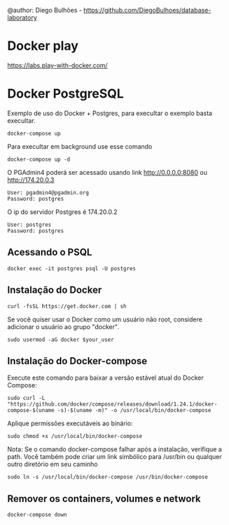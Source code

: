 @author: Diego Bulhões - https://github.com/DiegoBulhoes/database-laboratory

# Docker play
https://labs.play-with-docker.com/


# Docker PostgreSQL

Exemplo de uso do Docker + Postgres, para execultar o exemplo basta execultar.

```
docker-compose up
```

Para execultar em background use esse comando

```
docker-compose up -d
```

O PGAdmin4 poderá ser acessado usando link http://0.0.0.0:8080 ou http://174.20.0.3

```
User: pgadmin4@pgadmin.org
Password: postgres
```

O ip do servidor Postgres é 174.20.0.2

```
User: postgres
Password: postgres
```
## Acessando o PSQL
	docker exec -it postgres psql -U postgres

## Instalação do Docker

```
curl -fsSL https://get.docker.com | sh
```

Se você quiser usar o Docker como um usuário não root, considere adicionar o usuário ao grupo "docker".

```
sudo usermod -aG docker $your_user
```

## Instalação do Docker-compose

Execute este comando para baixar a versão estável atual do Docker Compose:

```
sudo curl -L "https://github.com/docker/compose/releases/download/1.24.1/docker-compose-$(uname -s)-$(uname -m)" -o /usr/local/bin/docker-compose
```

Aplique permissões executáveis ​​ao binário:

```
sudo chmod +x /usr/local/bin/docker-compose
```

Nota: Se o comando docker-compose falhar após a instalação, verifique a path. Você também pode criar um link simbólico para /usr/bin ou qualquer outro diretório em seu caminho

```
sudo ln -s /usr/local/bin/docker-compose /usr/bin/docker-compose
```

## Remover os containers, volumes e network

```
docker-compose down
```
